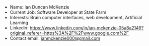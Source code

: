 - Name: Ian Duncan McKenzie
- Current Job: Software Developer at State Farm
- Interests: Brain computer interfaces, web development, Artificial Learning
- Linkedin: https://www.linkedin.com/in/ian-mckenzie-05a8a2149?original_referer=https%3A%2F%2Fwww.google.com%2F
- Contact email: ianmckenzie000@gmail.com

<!---
Gleep-idm/Gleep-idm is a ✨ special ✨ repository because its `README.md` (this file) appears on your GitHub profile.
You can click the Preview link to take a look at your changes.
--->
